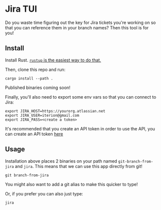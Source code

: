 # Jira TUI

Do you waste time figuring out the key for Jira tickets you're working on so that you can reference them in your branch names? Then this tool is for you!

## Install

Install Rust. [`rustup` is the easiest way to do that.](https://rustup.rs/)

Then, clone this repo and run: 
```
cargo install --path .
```

Published binaries coming soon!

Finally, you'll also need to export some env vars so that you can connect to Jira:

```
export JIRA_HOST=https://yourorg.atlassian.net
export JIRA_USER=iterion@gmail.com
export JIRA_PASS=<create a token>
```

It's recommended that you create an API token in order to use the API, you can create an API token [here](https://id.atlassian.com/manage-profile/security/api-tokens)

## Usage

Installation above places 2 binaries on your path named `git-branch-from-jira` and `jira`. This means that we can use this app directly from git!

```
git branch-from-jira
```

You might also want to add a git alias to make this quicker to type!

Or, if you prefer you can also just type:

```
jira
```
